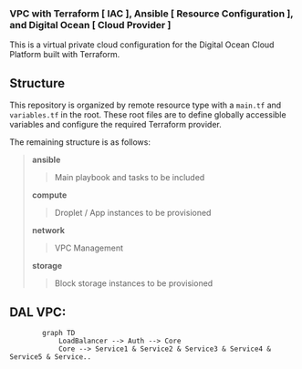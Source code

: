 ### VPC with Terraform [ IAC ], Ansible [ Resource Configuration ], and Digital Ocean [ Cloud Provider ]
This is a virtual private cloud configuration for the Digital Ocean Cloud Platform built with Terraform.

## Structure

This repository is organized by remote resource type with a `main.tf` and `variables.tf` in the root. These root files are to define globally accessible variables and configure the required Terraform provider. 

The remaining structure is as follows:
> **ansible**
>> Main playbook and tasks to be included
>
> **compute**
>> Droplet / App instances to be provisioned
>
> **network**
>> VPC Management
>
> **storage**
>> Block storage instances to be provisioned 

## DAL VPC:
``` mermaid
        graph TD
            LoadBalancer --> Auth --> Core
            Core --> Service1 & Service2 & Service3 & Service4 & Service5 & Service..
```
